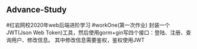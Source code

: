 ## Advance-Study
 #红岩网校2020年web后端进阶学习
 #workOne(第一次作业)
 封装一个JWT(Json Web Token)工具，然后使用gorm+gin写四个接口：登陆、注册、查询用户、修改信息。
 其中修改信息需要鉴权，鉴权使用JWT
